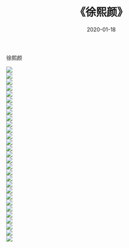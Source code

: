 ﻿---
layout: post
title:  《徐熙颜》
date:   2020-01-18
img: http://pic.660000.xyz/1:/壁纸/明星魅力/华人明星/徐熙颜/000.jpg
categories: [美女, 清纯, 唯美]
---

徐熙颜

 ![](http://pic.660000.xyz/1:/壁纸/明星魅力/华人明星/徐熙颜/001.jpg) <br>![](http://pic.660000.xyz/1:/壁纸/明星魅力/华人明星/徐熙颜/002.jpg) <br>![](http://pic.660000.xyz/1:/壁纸/明星魅力/华人明星/徐熙颜/003.jpg) <br>![](http://pic.660000.xyz/1:/壁纸/明星魅力/华人明星/徐熙颜/004.jpg) <br>![](http://pic.660000.xyz/1:/壁纸/明星魅力/华人明星/徐熙颜/005.jpg) <br>![](http://pic.660000.xyz/1:/壁纸/明星魅力/华人明星/徐熙颜/006.jpg) <br>![](http://pic.660000.xyz/1:/壁纸/明星魅力/华人明星/徐熙颜/007.jpg) <br>![](http://pic.660000.xyz/1:/壁纸/明星魅力/华人明星/徐熙颜/008.jpg) <br>![](http://pic.660000.xyz/1:/壁纸/明星魅力/华人明星/徐熙颜/009.jpg) <br>![](http://pic.660000.xyz/1:/壁纸/明星魅力/华人明星/徐熙颜/010.jpg) <br>![](http://pic.660000.xyz/1:/壁纸/明星魅力/华人明星/徐熙颜/011.jpg) <br>![](http://pic.660000.xyz/1:/壁纸/明星魅力/华人明星/徐熙颜/012.jpg) <br>![](http://pic.660000.xyz/1:/壁纸/明星魅力/华人明星/徐熙颜/013.jpg) <br>![](http://pic.660000.xyz/1:/壁纸/明星魅力/华人明星/徐熙颜/014.jpg) <br>![](http://pic.660000.xyz/1:/壁纸/明星魅力/华人明星/徐熙颜/015.jpg) <br>![](http://pic.660000.xyz/1:/壁纸/明星魅力/华人明星/徐熙颜/016.jpg) <br>![](http://pic.660000.xyz/1:/壁纸/明星魅力/华人明星/徐熙颜/017.jpg) <br>![](http://pic.660000.xyz/1:/壁纸/明星魅力/华人明星/徐熙颜/018.jpg) <br>![](http://pic.660000.xyz/1:/壁纸/明星魅力/华人明星/徐熙颜/019.jpg) <br>![](http://pic.660000.xyz/1:/壁纸/明星魅力/华人明星/徐熙颜/020.jpg) <br>![](http://pic.660000.xyz/1:/壁纸/明星魅力/华人明星/徐熙颜/021.jpg) <br>![](http://pic.660000.xyz/1:/壁纸/明星魅力/华人明星/徐熙颜/022.jpg) <br>![](http://pic.660000.xyz/1:/壁纸/明星魅力/华人明星/徐熙颜/023.jpg) <br>![](http://pic.660000.xyz/1:/壁纸/明星魅力/华人明星/徐熙颜/024.jpg) <br>![](http://pic.660000.xyz/1:/壁纸/明星魅力/华人明星/徐熙颜/025.jpg) <br>![](http://pic.660000.xyz/1:/壁纸/明星魅力/华人明星/徐熙颜/026.jpg) <br>![](http://pic.660000.xyz/1:/壁纸/明星魅力/华人明星/徐熙颜/027.jpg) <br>![](http://pic.660000.xyz/1:/壁纸/明星魅力/华人明星/徐熙颜/028.jpg) <br>![](http://pic.660000.xyz/1:/壁纸/明星魅力/华人明星/徐熙颜/029.jpg) <br>